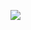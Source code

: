 
   [![](https://github.com/codex773/codeX/blob/main/path/to/icons8-twitter-circled-48.png)](https://twitter.com/homorkhay?s=09)
   
